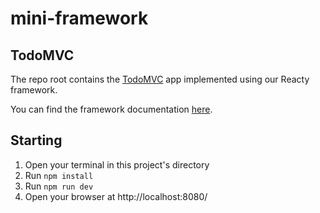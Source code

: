 # mini-framework

## TodoMVC
The repo root contains the [TodoMVC](https://todomvc.com/examples/vanillajs/) app implemented using our Reacty framework.

You can find the framework documentation [here](framework/docs.md).

## Starting
1. Open your terminal in this project's directory
2. Run `npm install`
3. Run `npm run dev`
4. Open your browser at http://localhost:8080/